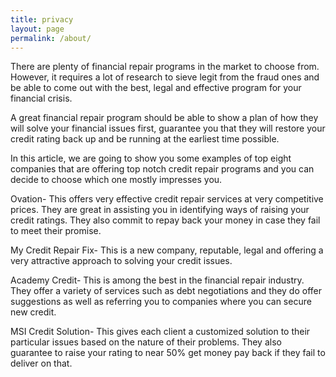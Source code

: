 ```yaml
---
title: privacy
layout: page
permalink: /about/
---
```

There are plenty of financial repair programs in the market to choose from. However, it requires a lot of research to sieve legit from the fraud ones and be able to come out with the best, legal and effective program for your financial crisis.

A great financial repair program should be able to show a plan of how they will solve your financial issues first, guarantee you that they will restore your credit rating back up and be running at the earliest time possible.

In this article, we are going to show you some examples of top eight companies that are offering top notch credit repair programs and you can decide to choose which one mostly impresses you.

Ovation- This offers very effective credit repair services at very competitive prices. They are great in assisting you in identifying ways of raising your credit ratings. They also commit to repay back your money in case they fail to meet their promise.

My Credit Repair Fix- This is a new company, reputable, legal and offering a very attractive approach to solving your credit issues.

Academy Credit- This is among the best in the financial repair industry. They offer a variety of services such as debt negotiations and they do offer suggestions as well as referring you to companies where you can secure new credit.

MSI Credit Solution- This gives each client a customized solution to their particular issues based on the nature of their problems. They also guarantee to raise your rating to near 50% get money pay back if they fail to deliver on that.